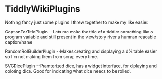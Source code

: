 # TiddlyWikiPlugins
Nothing fancy just some plugins I threw together to make my like easier.

CaptionForTitlePlugin
--Lets me make the title of a tiddler something like a program variable and still present in the view/story river a humnan readable caption/name

RandomRollBuilderPlugin
--Makes creating and displaying a d% table easier so I'm not making them from scrap every time.

SVGDicePlugin
--Pramterized dice, has a widget interface, for diplaying and coloring dice. Good for indicating what dice needs to be rolled.
